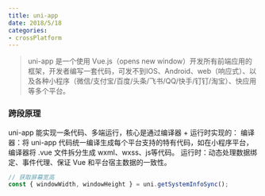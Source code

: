 ```yaml
---
title: uni-app
date: 2018/5/18
categories:
- crossPlatform
---
```


> uni-app 是一个使用 Vue.js（opens new window）开发所有前端应用的框架，开发者编写一套代码，可发不到IOS、Android、web（响应式）、以及各种小程序（微信/支付宝/百度/头条/飞书/QQ/快手/钉钉/淘宝）、快应用等多个平台。

### 跨段原理
uni-app 能实现一条代码、多端运行，核心是通过编译器 + 运行时实现的：
编译器：将 uni-app 代码统一编译生成每个平台支持的特有代码，如在小程序平台，编译器将 .vue 文件拆分生成 wxml、wxss、js等代码。
运行时：动态处理数据绑定、事件代理、保证 Vue 和平台宿主数据的一致性。

```js
// 获取屏幕宽高
const { windowWidth, windowHeight } = uni.getSystemInfoSync();
```